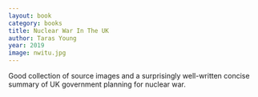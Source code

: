 ```yaml
---
layout: book
category: books
title: Nuclear War In The UK
author: Taras Young
year: 2019
image: nwitu.jpg
---
```

Good collection of source images and a surprisingly well-written concise summary of UK government planning for nuclear war.
